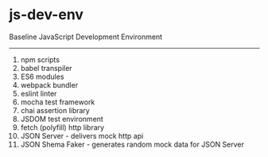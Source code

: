 # js-dev-env
Baseline JavaScript Development Environment
***
1. npm scripts
2. babel transpiler
3. ES6 modules
4. webpack bundler
5. eslint linter
6. mocha test framework
7. chai assertion library
8. JSDOM test environment
10. fetch (polyfill) http library
11. JSON Server - delivers mock http api
12. JSON Shema Faker - generates random mock data for JSON Server
